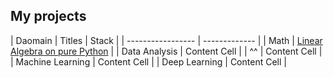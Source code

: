 ## My projects

| Daomain           | Titles        | Stack |
| ----------------- | ------------- |
| Math              | [Linear Algebra on pure Python](/pure_python_linear_algebra)  |
| Data Analysis     | Content Cell  |
| ^^                | Content Cell  |
| Machine Learning  | Content Cell  |
| Deep Learning     | Content Cell  |